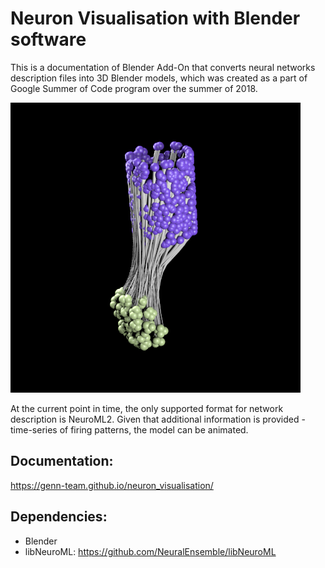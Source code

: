 # Neuron Visualisation with Blender software

This is a documentation of Blender Add-On that converts neural networks description files into 3D Blender models, which was created as a part of Google Summer of Code program over the summer of 2018.


![Network example image](https://github.com/genn-team/neuron_visualisation/blob/master/docs/source/img/2.png)

At the current point in time, the only supported format for network description is NeuroML2. Given that additional information is provided - time-series of firing patterns, the model can be animated. 

## Documentation: 
https://genn-team.github.io/neuron_visualisation/

## Dependencies: 
- Blender
- libNeuroML: https://github.com/NeuralEnsemble/libNeuroML
